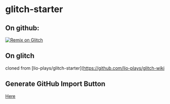 # glitch-starter

## On github:

[![Remix on Glitch](https://cdn.glitch.com/2703baf2-b643-4da7-ab91-7ee2a2d00b5b%2Fremix-button.svg)](https://glitch.com/edit/#!/import/github/lio-plays/glitch-wiki)

## On glitch

cloned from [lio-plays/glitch-starter](https://github.com/lio-plays/glitch-wiki
## Generate GitHub Import Button

[Here](https://github-import.glitch.me/)

